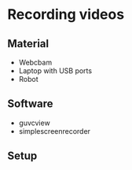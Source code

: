 # Recording videos

## Material
* Webcbam 
* Laptop with USB ports
* Robot

## Software 
* guvcview
* simplescreenrecorder

## Setup


